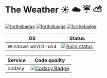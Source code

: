 # The Weather :sunny: :cloud: :umbrella: :partly_sunny:

[![forthebadge](https://forthebadge.com/images/badges/made-with-c-sharp.svg)](https://forthebadge.com)
[![forthebadge](https://forthebadge.com/images/badges/makes-people-smile.svg)](https://forthebadge.com)
[![forthebadge](https://forthebadge.com/images/badges/built-by-developers.svg)](https://forthebadge.com)

| OS  | Status |
| ------------- | ------------- |
| Windows win10-x64  | [![Build status](https://ci.appveyor.com/api/projects/status/kadq17fpq08y0twq?svg=true)](https://ci.appveyor.com/project/Greenwood/theweather) |

| Service  | Code quality |
| ------------- | ------------- |
| codacy |[![Codacy Badge](https://api.codacy.com/project/badge/Grade/72555012b62b464b843aa02d764e22ca)](https://www.codacy.com/app/DarkSideMoon/TheWeather?utm_source=github.com&amp;utm_medium=referral&amp;utm_content=DarkSideMoon/TheWeather&amp;utm_campaign=Badge_Grade)|